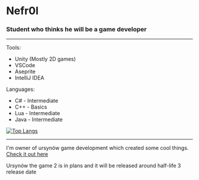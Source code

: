 # Nefr0l
### Student who thinks he will be a game developer

<hr>

Tools:
- Unity (Mostly 2D games)
- VSCode
- Aseprite
- IntelliJ IDEA

Languages:
- C# - Intermediate
- C++ - Basics
- Lua - Intermediate
- Java - Intermediate

[![Top Langs](https://github-readme-stats.vercel.app/api/top-langs/?username=Nefr0l&count_private=true)](https://github.com/anuraghazra/github-readme-stats)

<hr>

I'm owner of ursynów game development which created some cool things. [Check it out here](https://github.com/Ursynow-game-development)

Ursynów the game 2 is in plans and it will be released around half-life 3 release date

